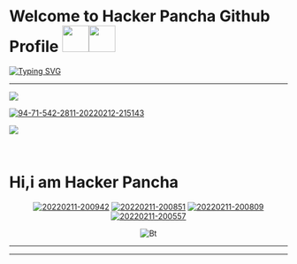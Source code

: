 # Welcome to Hacker Pancha Github Profile&nbsp;<a href="Hey"><img src="https://raw.githubusercontent.com/TOXIC-DEVIL/TOXIC-DEVIL/TOXIC-DEVIL-OFFICIAL/media/Hi.gif" width="48px"></a><img src="https://raw.githubusercontent.com/TOXIC-DEVIL/TOXIC-DEVIL/TOXIC-DEVIL-OFFICIAL/media/Hi.gif" width="48px"></a>

[![Typing SVG](https://readme-typing-svg.herokuapp.com?font=&color=%2331F7EA&center=true&lines=WELCOME+TO+MY+GITHUB;HI%2CI+am+Hacker+Pancha;Github+Tool+Maker;Simple+Application+Developer;Subscribe;Join+Our+Groups;THANK+YOU+FOR+VISIT+MY+GITHUB)](https://git.io/typing-svg)<br>
<hr>
<p>
<img src= "https://camo.githubusercontent.com/71b837571c48af3aa60a73dbc9d5936aa359d78efbfa8a6743cbbbc16b80ef4d/68747470733a2f2f63646e2e646973636f72646170702e636f6d2f6174746163686d656e74732f3830353930323039333930363630383138362f3830353931333937323533353539303932322f74656e6f722e676966"/>
</p>
<a href="https://ibb.co/8sq1nJt"><img src="https://i.ibb.co/jfmn9ds/94-71-542-2811-20220212-215143.jpg" alt="94-71-542-2811-20220212-215143" border="0"></a>
<p>
<img src= "https://camo.githubusercontent.com/71b837571c48af3aa60a73dbc9d5936aa359d78efbfa8a6743cbbbc16b80ef4d/68747470733a2f2f63646e2e646973636f72646170702e636f6d2f6174746163686d656e74732f3830353930323039333930363630383138362f3830353931333937323533353539303932322f74656e6f722e676966"/>
</p>
<br>
<h1>Hi,i am Hacker Pancha</h1>
<div align="center">
<a href="https://ibb.co/wMmMzgK"><img src="https://i.ibb.co/0hbhG2f/20220211-200942.jpg" alt="20220211-200942" border="0"></a>
<a href="https://ibb.co/103Sb9C"><img src="https://i.ibb.co/hgkqCKG/20220211-200851.jpg" alt="20220211-200851" border="0"></a>
<a href="https://ibb.co/VJGvPgz"><img src="https://i.ibb.co/xXbMR1B/20220211-200809.jpg" alt="20220211-200809" border="0"></a>
<a href="https://ibb.co/yYqMfFD"><img src="https://i.ibb.co/dLD3W4S/20220211-200557.jpg" alt="20220211-200557" border="0"></a>
<br>
<p align="center">
<img src="https://user-images.githubusercontent.com/49580304/110318584-81067880-7fc2-11eb-8391-152d308e7f2b.gif" alt="Bt">


<hr><hr>
